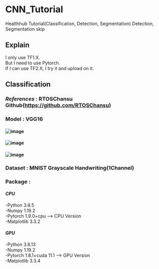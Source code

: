 # **CNN_Tutorial**
Healthhub Tutorial(Classification, Detection, Segmentation)
Detection, Segmentation skip

## **Explain**
I only use TF1.X.  
But I need to use Pytorch.  
If I can use TF2.X, I try it and upload on it.  

## **Classification**

### *References* : RTOSChansu Github(https://github.com/RTOSChansu)

### **Model** : VGG16
#### ![image](https://user-images.githubusercontent.com/79124286/143367552-673a7773-c19f-42c5-949f-fe8b90778b29.png)
#### ![image](https://user-images.githubusercontent.com/79124286/143367612-6d15cbd9-1af6-48cc-be06-d08be667df7c.png)
#### ![image](https://user-images.githubusercontent.com/79124286/143367833-3420efc9-debd-45c3-b428-74cc3ff63785.png)
### **Dataset** : MNIST Grayscale Handwriting(1Channel)
### **Package** : 
#### *CPU*
-Python 3.8.5  
-Numpy 1.19.2  
-Pytorch 1.9.0+cpu --> CPU Version  
-Matplotlib 3.3.2  
#### *GPU*
-Python 3.6.13  
-Numpy 1.19.2  
-Pytorch 1.8.1+cuda 11.1 --> GPU Version  
-Matplotlib 3.3.4  
